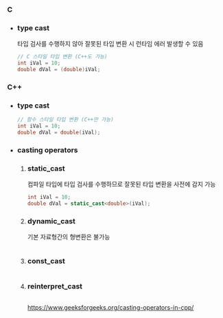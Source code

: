 ### C
* ### type cast
    타입 검사를 수행하지 않아 잘못된 타입 변환 시 런타임 에러 발생할 수 있음
    ```cpp
    // C 스타일 타입 변환 (C++도 가능)
    int iVal = 10;
    double dVal = (double)iVal;
    ```
### C++
* ### type cast
    ```cpp
    // 함수 스타일 타입 변환 (C++만 가능)
    int iVal = 10;
    double dVal = double(iVal);
    ```

* ### casting operators
    1. ### static_cast
        컴파일 타입에 타입 검사를 수행하므로 잘못된 타입 변환을 사전에 감지 가능
        ```cpp
        int iVal = 10;
        double dVal = static_cast<double>(iVal);
        ```

    2. ### dynamic_cast
        기본 자료형간의 형변환은 불가능   
        ```cpp
        ```

    3. ### const_cast
        ```cpp
        ```
        
    4. ### reinterpret_cast
        ```cpp
        ```

        https://www.geeksforgeeks.org/casting-operators-in-cpp/
